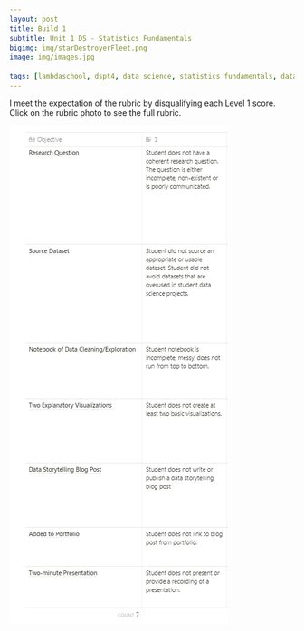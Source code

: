 ```yaml
---
layout: post
title: Build 1
subtitle: Unit 1 DS - Statistics Fundamentals
bigimg: img/starDestroyerFleet.png
image: img/images.jpg

tags: [lambdaschool, dspt4, data science, statistics fundamentals, data wrangling, linear algebra, build 1]
---
```



I meet the expectation of the rubric by disqualifying each Level 1 score. Click on the rubric photo to see the full rubric.

[![](img/rubric.png)](https://www.notion.so/90c17443652841de98cd2120770611e6?v=0f2002e6bdc946f0bb4cb34cc2f51db1)

 

